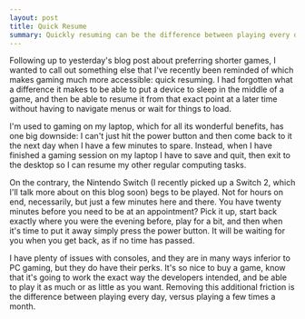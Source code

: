 ```yaml
---
layout: post
title: Quick Resume
summary: Quickly resuming can be the difference between playing every day and playing a few times a month
---
```


Following up to yesterday's blog post about preferring shorter games, I wanted to call out something else that I've recently been reminded of which makes gaming much more accessible: quick resuming. I had forgotten what a difference it makes to be able to put a device to sleep in the middle of a game, and then be able to resume it from that exact point at a later time without having to navigate menus or wait for things to load.

I'm used to gaming on my laptop, which for all its wonderful benefits, has one big downside: I can't just hit the power button and then come back to it the next day when I have a few minutes to spare. Instead, when I have finished a gaming session on my laptop I have to save and quit, then exit to the desktop so I can resume my other regular computing tasks.

On the contrary, the Nintendo Switch (I recently picked up a Switch 2, which I'll talk more about on this blog soon) begs to be played. Not for hours on end, necessarily, but just a few minutes here and there. You have twenty minutes before you need to be at an appointment? Pick it up, start back exactly where you were the evening before, play for a bit, and then when it's time to put it away simply press the power button. It will be waiting for you when you get back, as if no time has passed.

I have plenty of issues with consoles, and they are in many ways inferior to PC gaming, but they do have their perks. It's so nice to buy a game, know that it's going to work the exact way the developers intended, and be able to play it as much or as little as you want. Removing this additional friction is the difference between playing every day, versus playing a few times a month.
